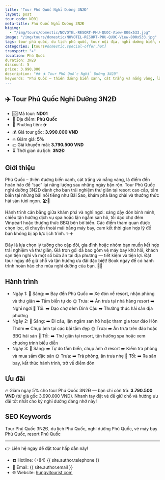 ```yaml
---
title: 'Tour Phú Quốc Nghỉ Dưỡng 3N2Đ'
layout: post
tour_code: ND01
meta-title: Phú Quốc Nghỉ Dưỡng 3N2Đ
bigimg:
  - "/img/tours/domestic/NOVOTEL-RESORT-PHU-QUOC-View-800x533.jpg"
image: "/img/tours/domestic/NOVOTEL-RESORT-PHU-QUOC-View-800x533.jpg"
tags: tour phú quốc, du lịch phú quốc, tour nội địa, nghỉ dưỡng biển, đảo ngọc, tour biển việt nam
categories: [tours#domestic,special-offer,hot]
transport: "✈️"
location: Phú Quốc
duration: 3N2Đ
discount: 5
price: 3.990.000
description: "## ✈️ Tour Phú Quốc Nghỉ Dưỡng 3N2Đ"
keywords: "Phú Quốc – thiên đường biển xanh, cát trắng và nắng vàng, là điểm đến hoàn hảo để “sạc” lại năng lượng sau những ngày bận rộn. Tour Phú Quốc nghỉ dưỡng 3N2Đ dành cho bạn trải nghiệm thư giãn tại resort cao cấp, tắm biển tại những bãi nổi tiếng như Bãi Sao, khám phá làng chài và thưởng thức hải sản tươi ngon. 🏖️🌊"
---
```


## ✈️ Tour Phú Quốc Nghỉ Dưỡng 3N2Đ 

- 🆔 Mã tour: **ND01**
- 📍 Địa điểm: **Phú Quốc**
- 🚗 Phương tiện: **✈️**
- 💰 Giá tour gốc: **3.990.000 VND**
- 🔥 Giảm giá: **5%**
- 💵 Giá khuyến mãi: **3.790.500 VND**
- ⏳ Thời gian du lịch: **3N2Đ**


## Giới thiệu
Phú Quốc – thiên đường biển xanh, cát trắng và nắng vàng, là điểm đến hoàn hảo để “sạc” lại năng lượng sau những ngày bận rộn. Tour Phú Quốc nghỉ dưỡng 3N2Đ dành cho bạn trải nghiệm thư giãn tại resort cao cấp, tắm biển tại những bãi nổi tiếng như Bãi Sao, khám phá làng chài và thưởng thức hải sản tươi ngon. 🏖️🌊

Hành trình cân bằng giữa khám phá và nghỉ ngơi: sáng dậy đón bình minh, chiều tận hưởng dịch vụ spa hoặc lặn ngắm san hô, tối dạo chợ đêm Vinpearl hoặc thưởng thức BBQ bên bờ biển. Các điểm tham quan được chọn lọc, di chuyển thoải mái bằng máy bay, cam kết thời gian hợp lý để bạn không bị áp lực lịch trình. ✨✈️

Đây là lựa chọn lý tưởng cho cặp đôi, gia đình hoặc nhóm bạn muốn kết hợp trải nghiệm và thư giãn. Giá trọn gói đã bao gồm vé máy bay khứ hồi, khách sạn tiện nghi và một số bữa ăn tại địa phương — tiết kiệm và tiện lợi. Đặt tour ngay để giữ chỗ và tận hưởng ưu đãi đặc biệt! Book ngay để có hành trình hoàn hảo cho mùa nghỉ dưỡng của bạn. 📲🌴

## Hành trình
- Ngày 1:
  🌅 Sáng: ➡️ Bay đến Phú Quốc ➡️ Xe đón về resort, nhận phòng và thư giãn ➡️ Tắm biển tự do
  🌞 Trưa: ➡️ Ăn trưa tại nhà hàng resort ➡️ Nghỉ ngơi
  🌙 Tối: ➡️ Dạo chợ đêm Dinh Cậu ➡️ Thưởng thức hải sản địa phương
- Ngày 2:
  🌅 Sáng: ➡️ Đi câu, lặn ngắm san hô hoặc tham gia tour đảo Hòn Thơm ➡️ Chụp ảnh tại các bãi tắm đẹp
  🌞 Trưa: ➡️ Ăn trưa trên đảo hoặc BBQ hải sản
  🌙 Tối: ➡️ Thư giãn tại resort, tận hưởng spa hoặc xem chương trình biểu diễn
- Ngày 3:
  🌅 Sáng: ➡️ Tự do tắm biển, chụp ảnh ở resort ➡️ Kiểm tra phòng và mua sắm đặc sản
  🌞 Trưa: ➡️ Trả phòng, ăn trưa nhẹ
  🌙 Tối: ➡️ Ra sân bay, kết thúc hành trình, trở về điểm đón

## Ưu đãi
🔥 Giảm ngay 5% cho tour Phú Quốc 3N2Đ — bạn chỉ còn trả: **3.790.500 VND** (từ giá gốc 3.990.000 VND). Nhanh tay đặt vé để giữ chỗ và hưởng ưu đãi tốt nhất cho kỳ nghỉ dưỡng đáng nhớ này!

## SEO Keywords
Tour Phú Quốc 3N2Đ, du lịch Phú Quốc, nghỉ dưỡng Phú Quốc, vé máy bay Phú Quốc, resort Phú Quốc

---

👉 Liên hệ ngay để đặt tour hấp dẫn này!

- ☎️ Hotline: (+84) {{ site.author.telephone }}
- 📧 Email: {{ site.author.email }}
- 🌐 Website: [hungvitourist.com](https://hungvitourist.com)

